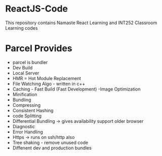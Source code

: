 # ReactJS-Code
This repository contains Namaste React Learning and INT252 Classroom Learning codes



# Parcel Provides
- parcel is bundler
- Dev Build
- Local Server
- HMR = Hot Module Replacement
- File Watching Algo - written in c++
- Caching - Fast Build (Fast Development)
-Image Optimization
- Minification
- Bundling
- Compressing
- Consistent Hashing
- code Splitting
- Differential Bundling -> gives availability support older browser
- Diagnostic
- Error Handling
- Https -> runs on ssh/http also
- Tree shaking - remove unused code
- Diffenent dev and production bundles